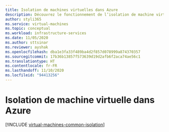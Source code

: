 ```yaml
---
title: Isolation de machines virtuelles dans Azure
description: Découvrez le fonctionnement de l’isolation de machine virtuelle dans Azure.
author: styli365
ms.service: virtual-machines
ms.topic: conceptual
ms.workload: infrastructure-services
ms.date: 11/05/2020
ms.author: sttsinar
ms.reviewer: ayshak
ms.openlocfilehash: dba1e3fa33f489ba4d2f857d078999a874370357
ms.sourcegitcommit: 17b36b13857f573639d19d2afb6f2aca74ae56c1
ms.translationtype: HT
ms.contentlocale: fr-FR
ms.lasthandoff: 11/10/2020
ms.locfileid: "94413256"
---
```

# <a name="virtual-machine-isolation-in-azure"></a>Isolation de machine virtuelle dans Azure

[!INCLUDE [virtual-machines-common-isolation](../../includes/virtual-machines-common-isolation.md)]

